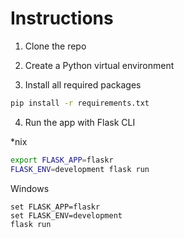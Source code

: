 # Instructions

1. Clone the repo

2. Create a Python virtual environment

3. Install all required packages

```bash
pip install -r requirements.txt
```

4. Run the app with Flask CLI

*nix
```bash
export FLASK_APP=flaskr
FLASK_ENV=development flask run
```

Windows
```windows
set FLASK_APP=flaskr
set FLASK_ENV=development
flask run
```
